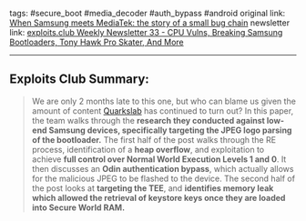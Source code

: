 tags: #secure_boot #media_decoder #auth_bypass #android
original link: [When Samsung meets MediaTek: the story of a small bug chain](https://www.sstic.org/media/SSTIC2024/SSTIC-actes/when_vendor1_meets_vendor2_the_story_of_a_small_bu/SSTIC2024-Article-when_vendor1_meets_vendor2_the_story_of_a_small_bug_chain-rossi-bellom_neveu.pdf?ref=blog.exploits.club)
newsletter link: [exploits.club Weekly Newsletter 33 - CPU Vulns, Breaking Samsung Bootloaders, Tony Hawk Pro Skater, And More](https://blog.exploits.club/exploits-club-weekly-newsletter-33-cpu-vulns-breaking-samsung-bootloaders-tony-hawk-pro-skater-and-more-2/)

---
## Exploits Club Summary:
>  We are only 2 months late to this one, but who can blame us given the amount of content [Quarkslab](https://www.quarkslab.com/?ref=blog.exploits.club) has continued to turn out? In this paper, the team walks through the **research they conducted against low-end Samsung devices, specifically targeting the JPEG logo parsing of the bootloader.** The first half of the post walks through the RE process, identification of a **heap overflow**, and exploitation to achieve **full control over Normal World Execution Levels 1 and 0**. It then discusses an **Odin authentication bypass**, which actually allows for the malicious JPEG to be flashed to the device. The second half of the post looks at **targeting the TEE**, and **identifies memory leak which allowed the retrieval of keystore keys once they are loaded into Secure World RAM.**